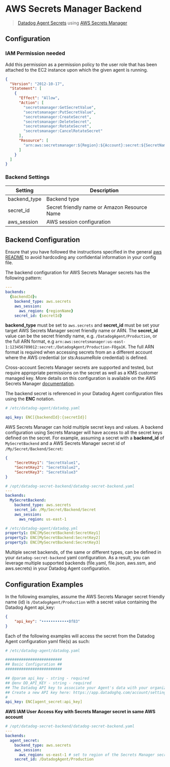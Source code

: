 # AWS Secrets Manager Backend

> [Datadog Agent Secrets](https://docs.datadoghq.com/agent/guide/secrets-management/?tab=linux) using [AWS Secrets Manager](https://docs.aws.amazon.com/secretsmanager/latest/userguide/intro.html)

## Configuration

### IAM Permission needed

Add this permission as a permission policy to the user role that has been attached to the EC2 instance upon which the given agent is running.

```json
{
  "Version": "2012-10-17",
  "Statement": [
    {
      "Effect": "Allow",
      "Action": [
        "secretsmanager:GetSecretValue",
        "secretsmanager:PutSecretValue",
        "secretsmanager:CreateSecret",
        "secretsmanager:DeleteSecret",
        "secretsmanager:RotateSecret",
        "secretsmanager:CancelRotateSecret"
      ],
      "Resource": [
        "arn:aws:secretsmanager:${Region}:${Account}:secret:${SecretNameId}"
      ]
    }
  ]
}

```

### Backend Settings

| Setting | Description |
| --- | --- |
| backend_type | Backend type |
| secret_id | Secret friendly name or Amazon Resource Name |
| aws_session | AWS session configuration |

## Backend Configuration

Ensure that you have followed the instructions specified in the general [aws README](https://github.com/DataDog/datadog-secret-backend/blob/main/docs/aws/README.md) to avoid hardcoding any confidential information in your config file.

The backend configuration for AWS Secrets Manager secrets has the following pattern:

```yaml
---
backends:
  {backendId}:
    backend_type: aws.secrets
    aws_session:
      aws_region: {regionName}
    secret_id: {secretId}

```

**backend_type** must be set to `aws.secrets` and **secret_id** must be set your target AWS Secrets Manager secret friendly name or ARN. The **secret_id** value can be the secret friendly name, e.g. `/DatadogAgent/Production`, or the full ARN format, e.g `arn:aws:secretsmanager:us-east-1:123456789012:secret:/DatadogAgent/Production-FOga1K`. The full ARN format is required when accessing secrets from an a different account where the AWS credential (or sts:AssumeRole credential) is defined.

Cross-account Secrets Manager secrets are supported and tested, but require appropriate permissions on the secret as well as a KMS customer managed key. More details on this configuration is available on the AWS Secrets Manager [documentation](https://docs.aws.amazon.com/secretsmanager/latest/userguide/auth-and-access_examples_cross.html).

The backend secret is referenced in your Datadog Agent configuration files using the **ENC** notation.

```yaml
# /etc/datadog-agent/datadog.yaml

api_key: ENC[{backendId}:{secretId}]

```

AWS Secrets Manager can hold multiple secret keys and values. A backend configuration using Secrets Manager will have access to all the secret keys defined on the secret. For example, assuming a secret with a **backend_id** of `MySecretBackend` and a AWS Secrets Manager secret id of `/My/Secret/Backend/Secret`:

```json
{
    "SecretKey1": "SecretValue1",
    "SecretKey2": "SecretValue2",
    "SecretKey3": "SecretValue3"
}
```

```yaml
# /opt/datadog-secret-backend/datadog-secret-backend.yaml
---
backends:
  MySecretBackend:
    backend_type: aws.secrets
    secret_id: /My/Secret/Backend/Secret
    aws_session:
      aws_region: us-east-1
```

```yaml
# /etc/datadog-agent/datadog.yml
property1: ENC[MySecretBackend:SecretKey1]
property2: ENC[MySecretBackend:SecretKey2]
property3: ENC[MySecretBackend:SecretKey3]
```

Multiple secret backends, of the same or different types, can be defined in your `datadog-secret-backend` yaml configuration. As a result, you can leverage multiple supported backends (file.yaml, file.json, aws.ssm, and aws.secrets) in your Datadog Agent configuration.

## Configuration Examples

In the following examples, assume the AWS Secrets Manager secret friendly name (id) is `/DatadogAgent/Production` with a secret value containing the Datadog Agent api_key:

```json
{
    "api_key": "••••••••••••0f83"
}
```

Each of the following examples will access the secret from the Datadog Agent configuration yaml file(s) as such:

```yaml
# /etc/datadog-agent/datadog.yaml

#########################
## Basic Configuration ##
#########################

## @param api_key - string - required
## @env DD_API_KEY - string - required
## The Datadog API key to associate your Agent's data with your organization.
## Create a new API key here: https://app.datadoghq.com/account/settings
#
api_key: ENC[agent_secret:api_key] 
```

**AWS IAM User Access Key with Secrets Manager secret in same AWS account**

```yaml
# /opt/datadog-secret-backend/datadog-secret-backend.yaml
---
backends:
  agent_secret:
    backend_type: aws.secrets
    aws_session:
      aws_region: us-east-1 # set to region of the Secrets Manager secret
    secret_id: /DatadogAgent/Production
```
